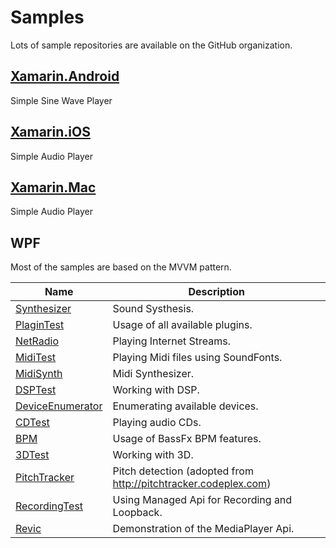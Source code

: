 # Samples
Lots of sample repositories are available on the GitHub organization.

## [Xamarin.Android](https://github.com/ManagedBass/ManagedBass.Sample.Android)
Simple Sine Wave Player

## [Xamarin.iOS](https://github.com/ManagedBass/Xamarin.iOS.Player)
Simple Audio Player

## [Xamarin.Mac](https://github.com/ManagedBass/Xamarin.Mac.Player)
Simple Audio Player

## WPF
Most of the samples are based on the MVVM pattern.

Name                                                                | Description
--------------------------------------------------------------------|-------------
[Synthesizer](https://github.com/ManagedBass/Synthesizer)           | Sound Systhesis.
[PlaginTest](https://github.com/ManagedBass/PluginTest)             | Usage of all available plugins.
[NetRadio](https://github.com/ManagedBass/NetRadio)                 | Playing Internet Streams.
[MidiTest](https://github.com/ManagedBass/MidiTest)                 | Playing Midi files using SoundFonts.
[MidiSynth](https://github.com/ManagedBass/MidiSynth)               | Midi Synthesizer.
[DSPTest](https://github.com/ManagedBass/DSPTest)                   | Working with DSP.
[DeviceEnumerator](https://github.com/ManagedBass/DeviceEnumerator) | Enumerating available devices.
[CDTest](https://github.com/ManagedBass/CDTest)                     | Playing audio CDs.
[BPM](https://github.com/ManagedBass/BPM)                           | Usage of BassFx BPM features.
[3DTest](https://github.com/ManagedBass/3DTest)                     | Working with 3D.
[PitchTracker](https://github.com/ManagedBass/PitchTracker)         | Pitch detection (adopted from http://pitchtracker.codeplex.com)
[RecordingTest](https://github.com/ManagedBass/RecordingTest)       | Using Managed Api for Recording and Loopback.
[Revic](https://github.com/ManagedBass/Revic)                       | Demonstration of the MediaPlayer Api.